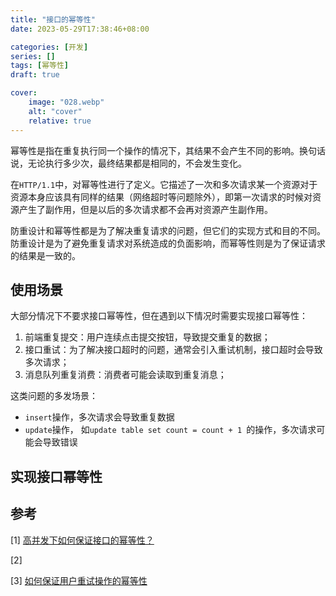 ```yaml
---
title: "接口的幂等性"
date: 2023-05-29T17:38:46+08:00

categories: [开发]
series: []
tags: [幂等性]
draft: true

cover:
    image: "028.webp"
    alt: "cover"
    relative: true
---
```


幂等性是指在重复执行同一个操作的情况下，其结果不会产生不同的影响。换句话说，无论执行多少次，最终结果都是相同的，不会发生变化。

在`HTTP/1.1`中，对幂等性进行了定义。它描述了一次和多次请求某一个资源对于资源本身应该具有同样的结果（网络超时等问题除外），即第一次请求的时候对资源产生了副作用，但是以后的多次请求都不会再对资源产生副作用。

防重设计和幂等性都是为了解决重复请求的问题，但它们的实现方式和目的不同。防重设计是为了避免重复请求对系统造成的负面影响，而幂等性则是为了保证请求的结果是一致的。

## 使用场景

大部分情况下不要求接口幂等性，但在遇到以下情况时需要实现接口幂等性：

1. 前端重复提交：用户连续点击提交按钮，导致提交重复的数据；
2. 接口重试：为了解决接口超时的问题，通常会引入重试机制，接口超时会导致多次请求；
3. 消息队列重复消费：消费者可能会读取到重复消息；

这类问题的多发场景：

- `insert`操作，多次请求会导致重复数据
- `update`操作， 如`update table set count = count + 1 `的操作，多次请求可能会导致错误

## 实现接口幂等性

### 

## 参考

[1] [高并发下如何保证接口的幂等性？](https://mp.weixin.qq.com/s/yhr7c2GwB8h7vw2cfUVUOQ) 

[2]

[3] [如何保证用户重试操作的幂等性](https://www.v2think.com/keep-user-interaction-idempotent) 
